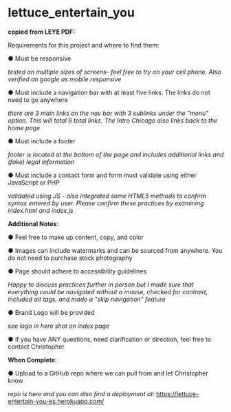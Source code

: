 # lettuce_entertain_you

**copied from LEYE PDF:**

Requirements for this project and where to find them:

● Must be responsive

_tested on multiple sizes of screens- feel free to try on your cell phone. Also verified on google as mobile responsive_

● Must include a navigation bar with at least five links. The links do not need to go anywhere

_there are 3 main links on the nav bar with 3 sublinks under the "menu" option. This will total 6 total links. The Intro Chicago also links back to the home page_

● Must include a footer

_footer is located at the bottom of the page and includes additional links and (fake) legal information_

● Must include a contact form and form must validate using either JavaScript or PHP

_validated using JS - also integrated some HTML5 methods to confirm syntax entered by user. Please confirm these practices by examining index.html and index.js_

**Additional Notes**:

● Feel free to make up content, copy, and color

● Images can include watermarks and can be sourced from anywhere. You do not need to purchase stock photography

● Page should adhere to accessibility guidelines

_Happy to discuss practices further in person but I made sure that everything could be navigated without a mouse, checked for contrast, included alt tags, and made a "skip navigation" feature_

● Brand Logo will be provided

_see logo in hero shot on index page_

● If you have ANY questions, need clarification or direction, feel free to contact Christopher

**When Complete**:

● Upload to a GitHub repo where we can pull from and let Christopher know

_repo is here and you can also find a deployment at_: https://lettuce-entertain-you-es.herokuapp.com/
